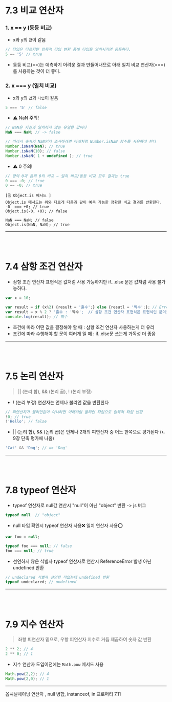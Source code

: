 # 7.3 비교 연산자
### 1. x == y (동등 비교) 
+ x와 y의 `값`이 같음
```js
// 타입은 다르지만 암묵적 타입 변환 통해 타입을 일치시키면 동등하다. 
5 == '5' // true
```
+ 동등 비교(==)는 예측하기 어려운 결과 만들어내므로 아래 일치 비교 연산자(===)를 사용하는 것이 더 좋다.
### 2. x === y (일치 비교)
+ x와 y의 `값`과 `타입`이 같음
```js
5 === '5' // false
```
+ ⚠️ NaN 주의! <br/>
```js
// NaN은 자신과 일치하지 않는 유일한 값이다 
NaN === NaN; // -> false

// 따라서 숫자가 NaN인지 조사하려면 아래처럼 Number.isNaN 함수를 사용해야 한다 
Number.isNaN(NaN); // true
Number.isNaN(10); // false
Number.isNaN( 1 + undefined ); // true
```
+ ⚠️ 0 주의! <br/>
```js
// 양의 0과 음의 0의 비교 → 일치 비교/동등 비교 모두 결과는 true
0 === -0; // true
0 == -0; // true
```
```
[🗒️ Object.is 메서드 ]
Object.is 메서드는 위와 다르게 다음과 같이 예측 가능한 정확한 비교 결과를 반환한다.
-0  === +0; // true
Object.is(-0, +0); // false

NaN === NaN; // false
Object.is(NaN, NaN); // true
```
___
<br/><br/>
# 7.4 삼항 조건 연산자
+ 삼항 조건 연산자 표현식은 값처럼 사용 가능하지만 if...else 문은 값처럼 사용 불가능하다.
```js
var x = 10;

var result = if (x%2) {result = '홀수';} else {resutl = '짝수';}; // Error
var result = x % 2 ? '홀수 : '짝수';  // 삼항 조건 연산자 표현식은 표현식인 문이므로 값처럼 사용 가능 
console.log(result); // 짝수    
```
+ 조건에 따라 어떤 값을 결정해야 할 때 : 삼항 조건 연산자 사용하는게 더 유리
+ 조건에 따라 수행해야 할 문이 여러개 일 때 : if..else문 쓰는게 가독성 더 좋음
___
<br/><br/>
# 7.5 논리 연산자
> || (논리 합), && (논리 곱), ! (논리 부정)
+ ! (논리 부정) 연산자는 언제나 불리언 값을 반환한다
```js
// 피연산자가 불리언값이 아니라면 아래처럼 불리언 타입으로 암묵적 타입 변환   
!0; // true
!'Hello'; // false 
```
+ || (논리 합), && (논리 곱)은 언제나 2개의 피연산자 중 어느 한쪽으로 평가된다 (ㄴ9장 단축 평가에 나옴)
```js
'Cat' && 'Dog'; // => 'Dog'
```
___
<br/><br/>
# 7.8 typeof 연산자
+ typeof 연산자로 null값 연산시 "null"이 아닌 "object" 반환 -> js 버그
```js
typeof null  // "object"
```
+ null 타입 확인시 typeof 연산자 사용❌ 일치 연산자 사용⭕
```js
var foo = null;

typeof foo === null; // false
foo === null; // true
```
+ 선언하지 않은 식별자 typeof 연산자로 연산시 ReferenceError 발생 아닌 undefined 반환
```js
// undeclared 식별자 선언한 적없는데 undefined 반환
typeof undeclared; // undefined
```
___
<br/><br/>
# 7.9 지수 연산자
> 좌항 피연산자 밑으로, 우항 피연산자 지수로 거듭 제곱하여 숫자 값 반환
```js
2 ** 2; // 4
2 ** 0; // 1 
```
+ 지수 연산자 도입이전에는 `Math.pow` 메서드 사용 
```js
Math.pow(2,2); // 4
Math.pow(2,0); // 1 
```
___

옵셔널체이닝 연산자 , null 병합, instanceof, in 프로퍼티 
7.11



